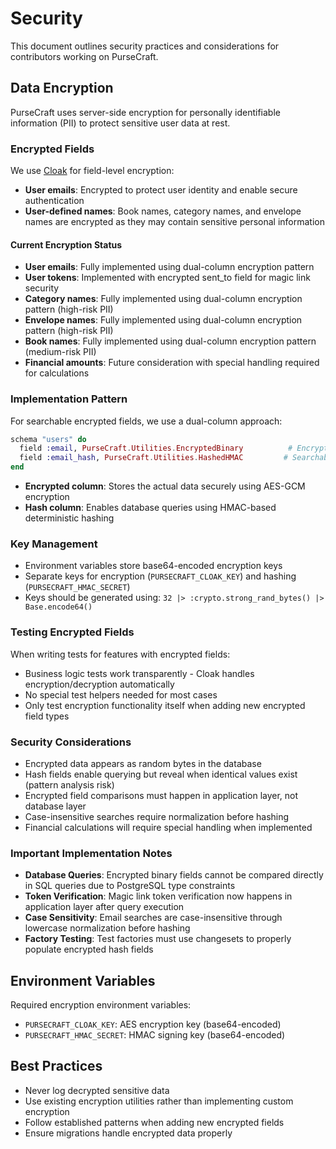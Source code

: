 # Security

This document outlines security practices and considerations for contributors working on PurseCraft.

## Data Encryption

PurseCraft uses server-side encryption for personally identifiable information (PII) to protect sensitive user data at rest.

### Encrypted Fields

We use [Cloak](https://github.com/danielberkompas/cloak) for field-level encryption:

- **User emails**: Encrypted to protect user identity and enable secure authentication
- **User-defined names**: Book names, category names, and envelope names are encrypted as they may contain sensitive personal information

#### Current Encryption Status
- **User emails**: Fully implemented using dual-column encryption pattern
- **User tokens**: Implemented with encrypted sent_to field for magic link security
- **Category names**: Fully implemented using dual-column encryption pattern (high-risk PII)
- **Envelope names**: Fully implemented using dual-column encryption pattern (high-risk PII)
- **Book names**: Fully implemented using dual-column encryption pattern (medium-risk PII)
- **Financial amounts**: Future consideration with special handling required for calculations

### Implementation Pattern

For searchable encrypted fields, we use a dual-column approach:

```elixir
schema "users" do
  field :email, PurseCraft.Utilities.EncryptedBinary          # Encrypted storage
  field :email_hash, PurseCraft.Utilities.HashedHMAC         # Searchable hash
end
```

- **Encrypted column**: Stores the actual data securely using AES-GCM encryption
- **Hash column**: Enables database queries using HMAC-based deterministic hashing

### Key Management

- Environment variables store base64-encoded encryption keys
- Separate keys for encryption (`PURSECRAFT_CLOAK_KEY`) and hashing (`PURSECRAFT_HMAC_SECRET`)
- Keys should be generated using: `32 |> :crypto.strong_rand_bytes() |> Base.encode64()`

### Testing Encrypted Fields

When writing tests for features with encrypted fields:

- Business logic tests work transparently - Cloak handles encryption/decryption automatically
- No special test helpers needed for most cases
- Only test encryption functionality itself when adding new encrypted field types

### Security Considerations

- Encrypted data appears as random bytes in the database
- Hash fields enable querying but reveal when identical values exist (pattern analysis risk)
- Encrypted field comparisons must happen in application layer, not database layer
- Case-insensitive searches require normalization before hashing
- Financial calculations will require special handling when implemented

### Important Implementation Notes

- **Database Queries**: Encrypted binary fields cannot be compared directly in SQL queries due to PostgreSQL type constraints
- **Token Verification**: Magic link token verification now happens in application layer after query execution
- **Case Sensitivity**: Email searches are case-insensitive through lowercase normalization before hashing
- **Factory Testing**: Test factories must use changesets to properly populate encrypted hash fields

## Environment Variables

Required encryption environment variables:

- `PURSECRAFT_CLOAK_KEY`: AES encryption key (base64-encoded)
- `PURSECRAFT_HMAC_SECRET`: HMAC signing key (base64-encoded)

## Best Practices

- Never log decrypted sensitive data
- Use existing encryption utilities rather than implementing custom encryption
- Follow established patterns when adding new encrypted fields
- Ensure migrations handle encrypted data properly
